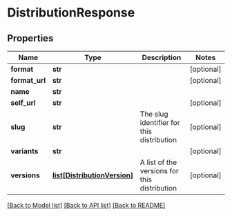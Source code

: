 # DistributionResponse

## Properties
Name | Type | Description | Notes
------------ | ------------- | ------------- | -------------
**format** | **str** |  | [optional] 
**format_url** | **str** |  | [optional] 
**name** | **str** |  | 
**self_url** | **str** |  | [optional] 
**slug** | **str** | The slug identifier for this distribution | [optional] 
**variants** | **str** |  | [optional] 
**versions** | [**list[DistributionVersion]**](DistributionVersion.md) | A list of the versions for this distribution | [optional] 

[[Back to Model list]](../README.md#documentation-for-models) [[Back to API list]](../README.md#documentation-for-api-endpoints) [[Back to README]](../README.md)


